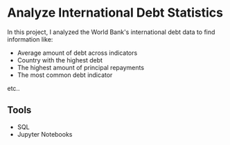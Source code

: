 # Analyze International Debt Statistics

In this project, I analyzed the World Bank's international debt data to find information like:
* Average amount of debt across indicators
* Country with the highest debt
* The highest amount of principal repayments
* The most common debt indicator

etc..

## Tools 

* SQL
* Jupyter Notebooks
